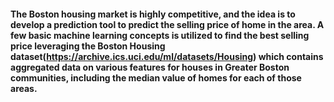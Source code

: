 #### The Boston housing market is highly competitive, and the idea is to develop a prediction tool to predict the selling price of home in the area. A few basic machine learning concepts is utilized to find the best selling price leveraging the Boston Housing dataset(https://archive.ics.uci.edu/ml/datasets/Housing) which contains aggregated data on various features for houses in Greater Boston communities, including the median value of homes for each of those areas.  